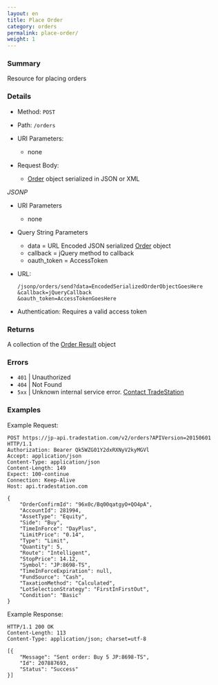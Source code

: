 ```yaml
---
layout: en
title: Place Order
category: orders
permalink: place-order/
weight: 1
---
```


### Summary

Resource for placing orders

### Details

* Method: `POST`
* Path: `/orders`
* URI Parameters:

  * none
* Request Body:

  * [Order](../../objects/order) object serialized in JSON or XML

*JSONP*

* URI Parameters

  * none
* Query String Parameters
  * data = URL Encoded JSON serialized [Order](../../objects/order) object
  * callback = jQuery method to callback
  * oauth_token = AccessToken
* URL:

      /jsonp/orders/send?data=EncodedSerializedOrderObjectGoesHere
      &callback=jQueryCallback
      &oauth_token=AccessTokenGoesHere
* Authentication: Requires a valid access token

### Returns    

A collection of the [Order Result](../../objects/order-result) object

### Errors

* `401` | Unauthorized
* `404` | Not Found
* `5xx` | Unknown internal service error. [Contact TradeStation
](mailto:webapi@tradestation.com)

### Examples

Example Request:

    POST https://jp-api.tradestation.com/v2/orders?APIVersion=20150601 HTTP/1.1
    Authorization: Bearer Qk5WZG01Y2dxRXNyV2kyMGVl
    Accept: application/json
    Content-Type: application/json
    Content-Length: 149
    Expect: 100-continue
    Connection: Keep-Alive
    Host: api.tradestation.com
    
    {
        "OrderConfirmId": "96x0c/Bq00qatgyO+QO4pA",
        "AccountId": 281994,
        "AssetType": "Equity",
        "Side": "Buy",
        "TimeInForce": "DayPlus",
        "LimitPrice": "0.14",
        "Type": "Limit",
        "Quantity": 5,
        "Route": "Intelligent",
        "StopPrice": 14.12,
        "Symbol": "JP:8698-TS",
        "TimeInForceExpiration": null,
        "FundSource": "Cash",
        "TaxationMethod": "Calculated",
        "LotSelectionStrategy": "FirstInFirstOut",
        "Condition": "Basic"
    }

Example Response:

    HTTP/1.1 200 OK
    Content-Length: 113
    Content-Type: application/json; charset=utf-8
    
    [{
        "Message": "Sent order: Buy 5 JP:8698-TS",
        "Id": 207887693,
        "Status": "Success"
    }]

